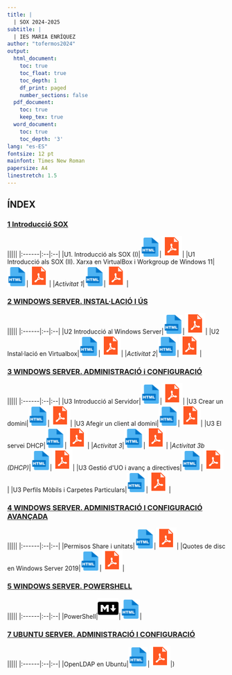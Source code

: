 ```yaml
---
title: |
  | SOX 2024-2025
subtitle: |
  | IES MARIA ENRÍQUEZ
author: "tofermos2024"
output:
  html_document:
    toc: true
    toc_float: true
    toc_depth: 1
    df_print: paged
    number_sections: false
  pdf_document: 
    toc: true
    keep_tex: true
  word_document:
    toc: true
    toc_depth: '3'
lang: "es-ES"
fontsize: 12 pt
mainfont: Times New Roman
papersize: A4
linestretch: 1.5
---
```



## ÍNDEX

### [1 Introducció SOX](#U1)

|||||
|:------|:--|:--|
|U1. Introducció als SOX (I)|[![](recursos/iconohtml.png)](U1_INTRODUCCIO_SOX/U1_INTRODUCCIO_SOX.html)|[![](recursos/iconopdf.png)](U1_INTRODUCCIO_SOX/U1_INTRODUCCIO_SOX.pdf)|
|U1 Introducció als SOX (II). Xarxa en VirtualBox i Workgroup de Windows 11|[![](recursos/iconohtml.png)](U1_WORKGROUP_VIRTUALBOX/U1_WORKGROUP_VIRTUALBOX.html)|[![](recursos/iconopdf.png)](U1_WORKGROUP_VIRTUALBOX/U1_WORKGROUP_VIRTUALBOX.pdf)|
|*Activitat 1*|[![](recursos/iconohtml.png)](U1_Activitat1/U1_Activitat1.html)|[![](recursos/iconopdf.png)](U1_Activitat1/U1_Activitat1.pdf)|

### [2 WINDOWS SERVER. INSTAL·LACIÓ I ÚS](#U2)
|||||
|:------|:--|:--|
|U2 Introducció al Windows Server|[![](recursos/iconohtml.png)](U2_WS_INSTAL_i_US/U2_WS_INSTAL_i_US.html)|[![](recursos/iconopdf.png)](U2_WS_INSTAL_i_US/U2_WS_INSTAL_i_US.pdf)|
|U2 Instal·lació en Virtualbox|[![](recursos/iconohtml.png)](U2_WS_INSTAL_i_US(II)/ADDSenWindowsServerGUI.html)|[![](recursos/iconopdf.png)](U2_WS_INSTAL_i_US(II)/ADDSenWindowsServerGUI.pdf)|
|*Activitat 2*|[![](recursos/iconohtml.png)](U2_Activitat2/U2_Activitat2.html)|[![](recursos/iconopdf.png)](U2_Activitat2/U2_Activitat2.pdf)|

### [3 WINDOWS SERVER. ADMINISTRACIÓ i CONFIGURACIÓ](#U3)
|||||
|:------|:--|:--|
|U3 Introducció al Servidor|[![](recursos/iconohtml.png)](U3_WS_ADMINISTRACIO_i_CONFIGURACIO/U3_WS_ADMINISTRACIO_i_CONFIGURACIO--I-.html)|[![](recursos/iconopdf.png)](U3_WS_ADMINISTRACIO_i_CONFIGURACIO/U3_WS_ADMINISTRACIO_i_CONFIGURACIO--I-.pdf)|
|U3 Crear un domini|[![](recursos/iconohtml.png)](U3_WS_ADMINISTRACIO_i_CONFIGURACIO/U3_WS_ADMINISTRACIO_i_CONFIGURACIO-II-.html)|[![](recursos/iconopdf.png)](U3_WS_ADMINISTRACIO_i_CONFIGURACIO/U3_WS_ADMINISTRACIO_i_CONFIGURACIO-II-.pdf)|
|U3 Afegir un client al domini|[![](recursos/iconohtml.png)](U3_WS_ADMINISTRACIO_i_CONFIGURACIO/U3_WS_ADMINISTRACIO_i_CONFIGURACIO-III-.html)|[![](recursos/iconopdf.png)](U3_WS_ADMINISTRACIO_i_CONFIGURACIO/U3_WS_ADMINISTRACIO_i_CONFIGURACIO-III-.pdf)|
|U3 El servei DHCP|[![](recursos/iconohtml.png)](U3_WS_ADMINISTRACIO_i_CONFIGURACIO/U3_WS_ADMINISTRACIO_i_CONFIGURACIO-IV-.html)|[![](recursos/iconopdf.png)](U3_WS_ADMINISTRACIO_i_CONFIGURACIO/U3_WS_ADMINISTRACIO_i_CONFIGURACIO-IV-.pdf)|
|*Activitat 3*|[![](recursos/iconohtml.png)](U3_Activitat3/U3_Activitat3.html)|[![](recursos/iconopdf.png)](U3_Activitat3/U3_Activitat3.pdf)|
|*Activitat 3b (DHCP)*|[![](recursos/iconohtml.png)](U3_Activitat3b/U3_Activitat3b.html)|[![](recursos/iconopdf.png)](U3_Activitat3b/U3_Activitat3b.pdf)|
|U3 Gestió d'UO i avanç a directives|[![](recursos/iconohtml.png)](U3_WS_GESTIOUO_i_AVANÇGPO/U3_WS_GESTIOUO_i_AVANÇGPO.html)|[![](recursos/iconopdf.png)](U3_WS_GESTIOUO_i_AVANÇGPO/U3_WS_GESTIOUO_i_AVANÇGPO.pdf)|
|U3 Perfils Mòbils i Carpetes Particulars|[![](recursos/iconohtml.png)](U3_WS_PERFILSMOBILS_i_CARPETESPARTICULARS/U3_PERFILSMOBILS.html)|[![](recursos/iconopdf.png)](U3_WS_PERFILSMOBILS_i_CARPETESPARTICULARS/U3_PERFILSMOBILS.pdf)|


### [4 WINDOWS SERVER. ADMINISTRACIÓ I CONFIGURACIÓ AVANÇADA](#U4)
|||||
|:------|:--|:--|
|Permisos Share i unitats|[![](recursos/iconohtml.png)](U4_WS_SHARE_i_UNITATS/U4_WS_SHARE_i_UNITATS.html)|[![](recursos/iconopdf.png)](U4_WS_SHARE_i_UNITATS/U4_WS_SHARE_i_UNITATS.pdf)|
|Quotes de disc en Windows Server 2019|[![](recursos/iconohtml.png)](U4_WS_QUOTES/U4_WS_QUOTES.html)|[![](recursos/iconopdf.png)](U4_WS_QUOTES/U4_WS_QUOTES.pdf)|

### [5 WINDOWS SERVER. POWERSHELL](#U5)
|||||
|:------|:--|:--|
|PowerShell|[![](recursos/iconomd.png)](U5-POWERSHELL/script.md)|[![](recursos/iconohtml.png)](U5-POWERSHELL/script.html)|

### [ 7 UBUNTU SERVER. ADMINISTRACIÓ I CONFIGURACIÓ ](#U7)
|||||
|:------|:--|:--|
|OpenLDAP en Ubuntu|[![](recursos/iconohtml.png)](UD7_OpenLDAP/UD7_OpenLDAP.html)|[![](recursos/iconopdf.png)](UD7_OpenLDAP/UD7_OpenLDAP.pdf)|)
